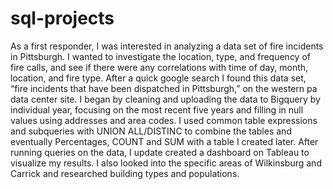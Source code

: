 # sql-projects

As a first responder, I was interested in analyzing a data set of fire incidents in Pittsburgh. I wanted to investigate the location, type, and frequency of fire calls, and see if there were any correlations with time of day, month, location, and fire type. After a quick google search I found this data set, “fire incidents that have been dispatched in Pittsburgh,” on the western pa data center site.
I began by cleaning and uploading the data to Bigquery by individual year, focusing on the most recent five years and filling in null values using addresses and area codes. I used common table expressions and subqueries with UNION ALL/DISTINC to combine the tables and eventually Percentages, COUNT and SUM with a table I created later.
After running queries on the data, I update created a dashboard on Tableau to visualize my results. I also looked into the specific areas of Wilkinsburg and Carrick and researched building types and populations.
